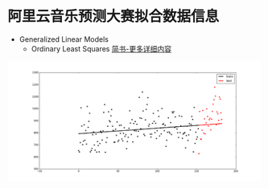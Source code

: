 # 阿里云音乐预测大赛拟合数据信息

* Generalized Linear Models  
	- Ordinary Least Squares  [简书-更多详细内容](http://www.jianshu.com/p/ab96b1f5e75d)

![Ordinary Least Squares](./Generalized_Linear_Models/img/Ordinary_Least_Squares.png)

 
